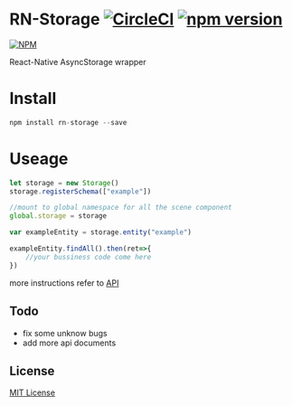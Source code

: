 RN-Storage [![CircleCI](https://circleci.com/gh/ali322/rn-storage.svg?style=svg)](https://circleci.com/gh/ali322/rn-storage) [![npm version](https://badge.fury.io/js/rn-storage.svg)](https://badge.fury.io/js/rn-storage)
===
[![NPM](https://nodei.co/npm/rn-storage.png)](https://nodei.co/npm/rn-storage/)

React-Native AsyncStorage wrapper

Install
===

```javascript
npm install rn-storage --save
```

Useage
===

```javascript
let storage = new Storage()
storage.registerSchema(["example"])

//mount to global namespace for all the scene component
global.storage = storage

var exampleEntity = storage.entity("example")

exampleEntity.findAll().then(ret=>{
    //your bussiness code come here
})
```

more instructions refer to [API](./API.md)


## Todo

- fix some unknow bugs
- add more api documents


## License

[MIT License](http://en.wikipedia.org/wiki/MIT_License)